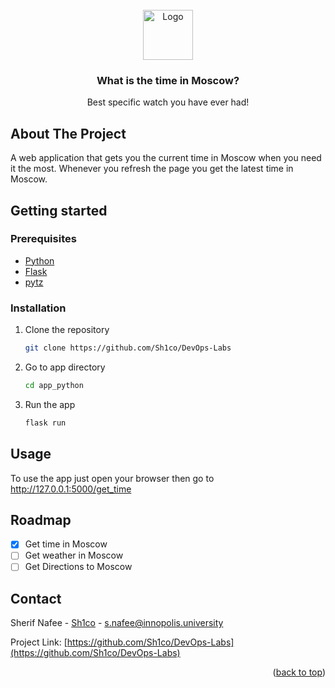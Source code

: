 <!-- PROJECT LOGO -->
<br />
<div align="center">
  <a href="https://github.com/Sh1co/DevOps-Labs">
    <img src="https://freepikpsd.com/file/2019/10/question-mark-png-question-png-768_1024.png" alt="Logo" width="80" height="80">
  </a>

  <h3 align="center">What is the time in Moscow?</h3>

  <p align="center">
    Best specific watch you have ever had!
    <br />
    
  </p>
</div>

## About The Project

A web application that gets you the current time in Moscow when you need it the most. Whenever you refresh the page you get the latest time in Moscow.

## Getting started

### Prerequisites
* [Python](https://www.python.org/downloads/)
* [Flask](https://flask.palletsprojects.com/en/2.2.x/installation/)
* [pytz](https://pypi.org/project/pytz/#:~:text=see%20PEP%2D431\).-,Installation,-This%20package%20can)
### Installation
1. Clone the repository
    ```bash
    git clone https://github.com/Sh1co/DevOps-Labs
    ```
2. Go to app directory
    ```bash
    cd app_python
    ```
3. Run the app
    ```bash
    flask run
    ```
## Usage
To use the app just open your browser then go to http://127.0.0.1:5000/get_time

## Roadmap

- [x] Get time in Moscow
- [ ] Get weather in Moscow
- [ ] Get Directions to Moscow

<!-- CONTACT -->
## Contact

Sherif Nafee - [Sh1co](https://github.com/Sh1co) - [s.nafee@innopolis.university](s.nafee@innopolis.university)

Project Link: [https://github.com/Sh1co/DevOps-Labs](https://github.com/Sh1co/DevOps-Labs)

<p align="right">(<a href="#readme-top">back to top</a>)</p>
